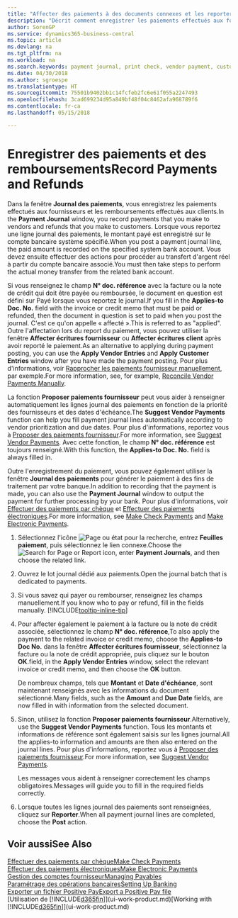 ```yaml
---
title: "Affecter des paiements à des documents connexes et les reporter | Microsoft Docs"
description: "Décrit comment enregistrer les paiements effectués aux fournisseurs et les remboursements effectués aux clients."
author: SorenGP
ms.service: dynamics365-business-central
ms.topic: article
ms.devlang: na
ms.tgt_pltfrm: na
ms.workload: na
ms.search.keywords: payment journal, print check, vendor payment, customer refund, creditor, debt, balance due, AP
ms.date: 04/30/2018
ms.author: sgroespe
ms.translationtype: HT
ms.sourcegitcommit: 75501b9402bb1c14fcfeb2fc6e61f055a2247493
ms.openlocfilehash: 3cad699234d95a849bf48f04c8462afa968789f6
ms.contentlocale: fr-ca
ms.lasthandoff: 05/15/2018

---
```

# <a name="record-payments-and-refunds"></a><span data-ttu-id="4e57e-103">Enregistrer des paiements et des remboursements</span><span class="sxs-lookup"><span data-stu-id="4e57e-103">Record Payments and Refunds</span></span>
<span data-ttu-id="4e57e-104">Dans la fenêtre **Journal des paiements**, vous enregistrez les paiements effectués aux fournisseurs et les remboursements effectués aux clients.</span><span class="sxs-lookup"><span data-stu-id="4e57e-104">In the **Payment Journal** window, you record payments that you make to vendors and refunds that you make to customers.</span></span> <span data-ttu-id="4e57e-105">Lorsque vous reportez une ligne journal des paiements, le montant payé est enregistré sur le compte bancaire système spécifié.</span><span class="sxs-lookup"><span data-stu-id="4e57e-105">When you post a payment journal line, the paid amount is recorded on the specified system bank account.</span></span> <span data-ttu-id="4e57e-106">Vous devez ensuite effectuer des actions pour procéder au transfert d'argent réel à partir du compte bancaire associé.</span><span class="sxs-lookup"><span data-stu-id="4e57e-106">You must then take steps to perform the actual money transfer from the related bank account.</span></span>

<span data-ttu-id="4e57e-107">Si vous renseignez le champ **N° doc. référence** avec la facture ou la note de crédit qui doit être payée ou remboursée, le document en question est défini sur Payé lorsque vous reportez le journal.</span><span class="sxs-lookup"><span data-stu-id="4e57e-107">If you fill in the **Applies-to Doc. No.** field with the invoice or credit memo that must be paid or refunded, then the document in question is set to paid when you post the journal.</span></span> <span data-ttu-id="4e57e-108">C'est ce qu'on appelle « affecté ».</span><span class="sxs-lookup"><span data-stu-id="4e57e-108">This is referred to as "applied".</span></span> <span data-ttu-id="4e57e-109">Outre l'affectation lors du report du paiement, vous pouvez utiliser la fenêtre **Affecter écritures fournisseur** ou **Affecter écritures client** après avoir reporté le paiement.</span><span class="sxs-lookup"><span data-stu-id="4e57e-109">As an alternative to applying during payment posting, you can use the **Apply Vendor Entries** and **Apply Customer Entries** window after you have made the payment posting.</span></span> <span data-ttu-id="4e57e-110">Pour plus d'informations, voir [Rapprocher les paiements fournisseur manuellement](payables-how-apply-purchase-transactions-manually.md), par exemple.</span><span class="sxs-lookup"><span data-stu-id="4e57e-110">For more information, see, for example, [Reconcile Vendor Payments Manually](payables-how-apply-purchase-transactions-manually.md).</span></span>

<span data-ttu-id="4e57e-111">La fonction **Proposer paiements fournisseur** peut vous aider à renseigner automatiquement les lignes journal des paiements en fonction de la priorité des fournisseurs et des dates d'échéance.</span><span class="sxs-lookup"><span data-stu-id="4e57e-111">The **Suggest Vendor Payments** function can help you fill payment journal lines automatically according to vendor prioritization and due dates.</span></span> <span data-ttu-id="4e57e-112">Pour plus d'informations, reportez vous à [Proposer des paiements fournisseur](payables-how-suggest-vendor-payments.md).</span><span class="sxs-lookup"><span data-stu-id="4e57e-112">For more information, see [Suggest Vendor Payments](payables-how-suggest-vendor-payments.md).</span></span> <span data-ttu-id="4e57e-113">Avec cette fonction, le champ **N° doc. référence** est toujours renseigné.</span><span class="sxs-lookup"><span data-stu-id="4e57e-113">With this function, the **Applies-to Doc. No.** field is always filled in.</span></span>

<span data-ttu-id="4e57e-114">Outre l'enregistrement du paiement, vous pouvez également utiliser la fenêtre **Journal des paiements** pour générer le paiement à des fins de traitement par votre banque.</span><span class="sxs-lookup"><span data-stu-id="4e57e-114">In addition to recording that the payment is made, you can also use the **Payment Journal** window to output the payment for further processing by your bank.</span></span> <span data-ttu-id="4e57e-115">Pour plus d'informations, voir [Effectuer des paiements par chèque](payables-how-work-checks.md) et [Effectuer des paiements électroniques](payables-how-export-payments-bank-file.md).</span><span class="sxs-lookup"><span data-stu-id="4e57e-115">For more information, see [Make Check Payments](payables-how-work-checks.md) and [Make Electronic Payments](payables-how-export-payments-bank-file.md).</span></span>  

1. <span data-ttu-id="4e57e-116">Sélectionnez l'icône ![Page ou état pour la recherche](media/ui-search/search_small.png "Page ou état pour la recherche"), entrez **Feuilles paiement**, puis sélectionnez le lien connexe.</span><span class="sxs-lookup"><span data-stu-id="4e57e-116">Choose the ![Search for Page or Report](media/ui-search/search_small.png "Search for Page or Report icon") icon, enter **Payment Journals**, and then choose the related link.</span></span>
2. <span data-ttu-id="4e57e-117">Ouvrez le lot journal dédié aux paiements.</span><span class="sxs-lookup"><span data-stu-id="4e57e-117">Open the journal batch that is dedicated to payments.</span></span>
3. <span data-ttu-id="4e57e-118">Si vous savez qui payer ou rembourser, renseignez les champs manuellement.</span><span class="sxs-lookup"><span data-stu-id="4e57e-118">If you know who to pay or refund, fill in the fields manually.</span></span> [!INCLUDE[tooltip-inline-tip](includes/tooltip-inline-tip_md.md)]
4. <span data-ttu-id="4e57e-119">Pour affecter également le paiement à la facture ou la note de crédit associée, sélectionnez le champ **N° doc. référence**,</span><span class="sxs-lookup"><span data-stu-id="4e57e-119">To also apply the payment to the related invoice or credit memo, choose the **Applies-to Doc No.**</span></span> <span data-ttu-id="4e57e-120">dans la fenêtre **Affecter écritures fournisseur**, sélectionnez la facture ou la note de crédit appropriée, puis cliquez sur le bouton **OK**.</span><span class="sxs-lookup"><span data-stu-id="4e57e-120">field, in the **Apply Vendor Entries** window, select the relevant invoice or credit memo, and then choose the **OK** button.</span></span>

    <span data-ttu-id="4e57e-121">De nombreux champs, tels que **Montant** et **Date d'échéance**, sont maintenant renseignés avec les informations du document sélectionné.</span><span class="sxs-lookup"><span data-stu-id="4e57e-121">Many fields, such as the **Amount** and **Due Date** fields, are now filled in with information from the selected document.</span></span>
5. <span data-ttu-id="4e57e-122">Sinon, utilisez la fonction **Proposer paiements fournisseur**.</span><span class="sxs-lookup"><span data-stu-id="4e57e-122">Alternatively, use the **Suggest Vendor Payments** function.</span></span> <span data-ttu-id="4e57e-123">Tous les montants et informations de référence sont également saisis sur les lignes journal.</span><span class="sxs-lookup"><span data-stu-id="4e57e-123">All the applies-to information and amounts are then also entered on the journal lines.</span></span> <span data-ttu-id="4e57e-124">Pour plus d'informations, reportez vous à [Proposer des paiements fournisseur](payables-how-suggest-vendor-payments.md).</span><span class="sxs-lookup"><span data-stu-id="4e57e-124">For more information, see [Suggest Vendor Payments](payables-how-suggest-vendor-payments.md).</span></span>

    <span data-ttu-id="4e57e-125">Les messages vous aident à renseigner correctement les champs obligatoires.</span><span class="sxs-lookup"><span data-stu-id="4e57e-125">Messages will guide you to fill in the required fields correctly.</span></span>
6.  <span data-ttu-id="4e57e-126">Lorsque toutes les lignes journal des paiements sont renseignées, cliquez sur **Reporter**.</span><span class="sxs-lookup"><span data-stu-id="4e57e-126">When all payment journal lines are completed, choose the **Post** action.</span></span>

## <a name="see-also"></a><span data-ttu-id="4e57e-127">Voir aussi</span><span class="sxs-lookup"><span data-stu-id="4e57e-127">See Also</span></span>
[<span data-ttu-id="4e57e-128">Effectuer des paiements par chèque</span><span class="sxs-lookup"><span data-stu-id="4e57e-128">Make Check Payments</span></span>](payables-how-work-checks.md)  
[<span data-ttu-id="4e57e-129">Effectuer des paiements électroniques</span><span class="sxs-lookup"><span data-stu-id="4e57e-129">Make Electronic Payments</span></span>](payables-how-export-payments-bank-file.md)  
[<span data-ttu-id="4e57e-130">Gestion des comptes fournisseur</span><span class="sxs-lookup"><span data-stu-id="4e57e-130">Managing Payables</span></span>](payables-manage-payables.md)  
[<span data-ttu-id="4e57e-131">Paramétrage des opérations bancaires</span><span class="sxs-lookup"><span data-stu-id="4e57e-131">Setting Up Banking</span></span>](bank-setup-banking.md)  
[<span data-ttu-id="4e57e-132">Exporter un fichier Positive Pay</span><span class="sxs-lookup"><span data-stu-id="4e57e-132">Export a Positive Pay file</span></span>](finance-how-positive-pay.md)  
<span data-ttu-id="4e57e-133">[Utilisation de [!INCLUDE[d365fin](includes/d365fin_md.md)]](ui-work-product.md)</span><span class="sxs-lookup"><span data-stu-id="4e57e-133">[Working with [!INCLUDE[d365fin](includes/d365fin_md.md)]](ui-work-product.md)</span></span>  

